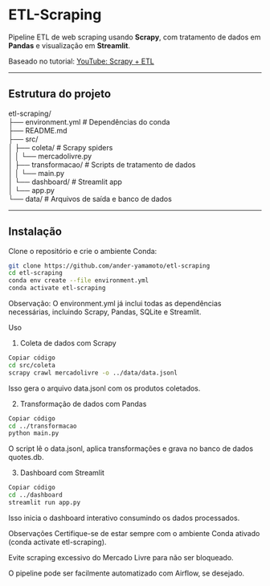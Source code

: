 # ETL-Scraping

Pipeline ETL de web scraping usando **Scrapy**, com tratamento de dados em **Pandas** e visualização em **Streamlit**.

Baseado no tutorial: [YouTube: Scrapy + ETL](https://www.youtube.com/watch?v=qNu1VCtUedg&t=607s)

---

## Estrutura do projeto

etl-scraping/  
├── environment.yml # Dependências do conda  
├── README.md  
├── src/  
│ ├── coleta/ # Scrapy spiders  
│ │ └── mercadolivre.py  
│ ├── transformacao/ # Scripts de tratamento de dados  
│ │ └── main.py  
│ └── dashboard/ # Streamlit app  
│ └── app.py  
└── data/ # Arquivos de saída e banco de dados  



---

## Instalação

Clone o repositório e crie o ambiente Conda:

```bash
git clone https://github.com/ander-yamamoto/etl-scraping
cd etl-scraping
conda env create --file environment.yml
conda activate etl-scraping
```
Observação: O environment.yml já inclui todas as dependências necessárias, incluindo Scrapy, Pandas, SQLite e Streamlit.

Uso
1. Coleta de dados com Scrapy
```bash
Copiar código
cd src/coleta
scrapy crawl mercadolivre -o ../data/data.jsonl
```
Isso gera o arquivo data.jsonl com os produtos coletados.

2. Transformação de dados com Pandas
```bash
Copiar código
cd ../transformacao
python main.py
```
O script lê o data.jsonl, aplica transformações e grava no banco de dados quotes.db.

3. Dashboard com Streamlit
```bash
Copiar código
cd ../dashboard
streamlit run app.py
```
Isso inicia o dashboard interativo consumindo os dados processados.

Observações
Certifique-se de estar sempre com o ambiente Conda ativado (conda activate etl-scraping).

Evite scraping excessivo do Mercado Livre para não ser bloqueado.

O pipeline pode ser facilmente automatizado com Airflow, se desejado.